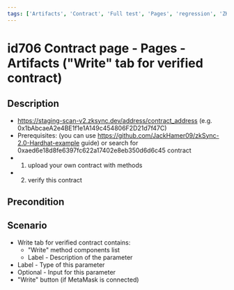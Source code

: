 ```yaml
---
tags: ['Artifacts', 'Contract', 'Full test', 'Pages', 'regression', 'ZKF-3181', 'Active']
---
```


# id706 Contract page - Pages - Artifacts ("Write" tab for verified contract)

## Description
  - https://staging-scan-v2.zksync.dev/address/contract_address (e.g. 0x1bAbcaeA2e4BE1f1e1A149c454806F2D21d7f47C)
  - Prerequisites: (you can use https://github.com/JackHamer09/zkSync-2.0-Hardhat-example guide) or search for 0xaed6e18d8fe6397fc622a17402e8eb350d6d6c45 contract
  - 1. upload your own contract with methods
  - 2. verify this contract

## Precondition


## Scenario
- Write tab for verified contract contains:
    - "Write" method components list
    - Label - Description of the parameter
- Label - Type of this parameter
- Optional - Input for this parameter
- "Write" button (if MetaMask is connected)
